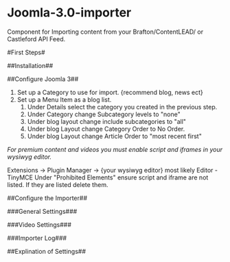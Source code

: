 Joomla-3.0-importer
===================

Component for Importing content from your Brafton/ContentLEAD/ or Castleford API Feed.

#First Steps#

##Installation##

##Configure Joomla 3##

1. Set up a Category to use for import. {recommend blog, news ect}
2. Set up a Menu Item as a blog list.
	1. Under Details select the category you created in the previous step.
	2. Under Category change Subcategory levels to "none"
	3. Under blog layout change include subcategories to "all"
	4. Under blog Layout change Category Order to No Order.
	5. Under blog Layout change Article Order to "most recent first"

_For premium content and videos you must enable script and iframes in your wysiwyg editor._

Extensions -> Plugin Manager -> {your wysiwyg editor} most likely Editor - TinyMCE
Under "Prohibited Elements" ensure script and iframe are not listed.
If they are listed delete them.

##Configure the Importer##

###General Settings###

###Video Settings###

###Importer Log###

##Explination of Settings##
